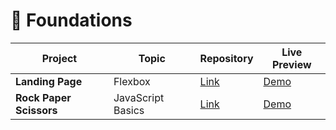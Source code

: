 # 🎈 Foundations

| Project | Topic|Repository| Live Preview|                      
|--|-----|-----|------|
|**Landing Page**| Flexbox |[Link](https://github.com/afaiyaz04/projects/tree/main/landing-page)     |   [Demo](https://afaiyaz04.github.io/projects/landing-page/) 
|**Rock Paper Scissors**| JavaScript Basics |[Link](https://github.com/afaiyaz04/projects/tree/main/rock-paper-scissors)     |   [Demo](https://afaiyaz04.github.io/projects/rock-paper-scissors/) 

